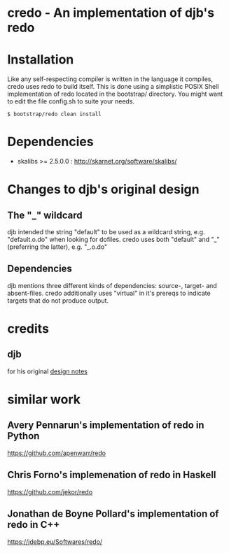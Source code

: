 # credo - An implementation of djb's redo

# Installation

Like any self-respecting compiler is written in the language it compiles,
credo uses redo to build itself.
This is done using a simplistic POSIX Shell implementation of redo located
in the bootstrap/ directory.
You might want to edit the file config.sh to suite your needs.

    $ bootstrap/redo clean install

# Dependencies
- skalibs >= 2.5.0.0	: http://skarnet.org/software/skalibs/

# Changes to djb's original design
## The "\_" wildcard
djb intended the string "default" to be used as a wildcard string, e.g. "default.o.do" when looking for dofiles.
credo uses both "default" and "\_" (preferring the latter), e.g. "\_.o.do"
## Dependencies
djb mentions three different kinds of dependencies: source-, target- and absent-files.
credo additionally uses "virtual" in it's prereqs to indicate targets that do not produce output.

# credits
## djb
for his original [design notes](https://cr.yp.to/redo.html)

# similar work
## Avery Pennarun's implementation of redo in Python
https://github.com/apenwarr/redo

## Chris Forno's implemenation of redo in Haskell
https://github.com/jekor/redo

## Jonathan de Boyne Pollard's implementation of redo in C++
https://jdebp.eu/Softwares/redo/
